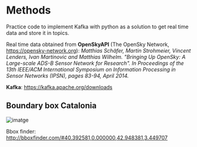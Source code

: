 # Methods
Practice code to implement Kafka with python as a solution to get real time data and store it in topics.

Real time data obtained from **OpenSkyAPI** (The OpenSky Network, https://opensky-network.org):
_Matthias Schäfer, Martin Strohmeier, Vincent Lenders, Ivan Martinovic and Matthias Wilhelm.
"Bringing Up OpenSky: A Large-scale ADS-B Sensor Network for Research".
In Proceedings of the 13th IEEE/ACM International Symposium on Information Processing in Sensor Networks (IPSN), pages 83-94, April 2014._

**Kafka**: https://kafka.apache.org/downloads

## Boundary box Catalonia
![imatge](https://github.com/user-attachments/assets/611f0044-cfb1-4356-8d24-2e5ffb648e0d)

Bbox finder: http://bboxfinder.com/#40.392581,0.000000,42.948381,3.449707
